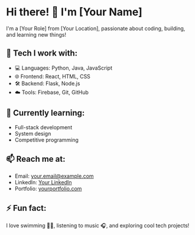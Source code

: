 # Hi there! 👋 I'm [Your Name]

I'm a [Your Role] from [Your Location], passionate about coding, building, and learning new things!

## 🚀 Tech I work with:
- 💻 Languages: Python, Java, JavaScript
- 🌐 Frontend: React, HTML, CSS
- 🛠 Backend: Flask, Node.js
- ☁️ Tools: Firebase, Git, GitHub

## 🧠 Currently learning:
- Full-stack development
- System design
- Competitive programming

## 📫 Reach me at:
- Email: your.email@example.com
- LinkedIn: [Your LinkedIn](https://linkedin.com/in/your-profile)
- Portfolio: [yourportfolio.com](https://yourportfolio.com)

## ⚡ Fun fact:
I love swimming 🏊‍♂️, listening to music 🎧, and exploring cool tech projects!
